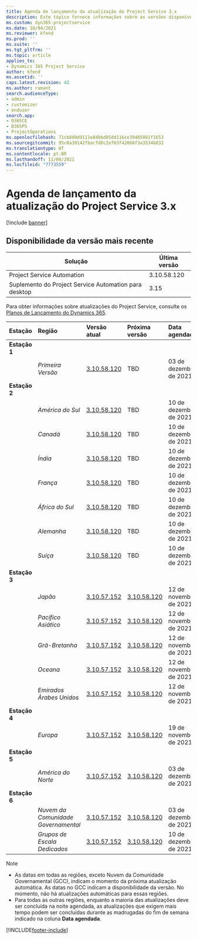 ```yaml
---
title: Agenda de lançamento da atualização do Project Service 3.x
description: Este tópico fornece informações sobre as versões disponíveis e futuras do Dynamics 365 Project Service Automation.
ms.custom: dyn365-projectservice
ms.date: 10/04/2021
ms.reviewer: kfend
ms.prod: ''
ms.suite: ''
ms.tgt_pltfrm: ''
ms.topic: article
applies_to:
- Dynamics 365 Project Service
author: kfend
ms.assetid: ''
caps.latest.revision: 42
ms.author: rumant
search.audienceType:
- admin
- customizer
- enduser
search.app:
- D365CE
- D365PS
- ProjectOperations
ms.openlocfilehash: 71cb8d0d9111e84bbd85dd116ce39465081f1653
ms.sourcegitcommit: 95c0a30142fbacfd0c2ef63f42066f3a3534b832
ms.translationtype: HT
ms.contentlocale: pt-BR
ms.lasthandoff: 11/08/2021
ms.locfileid: "7773559"
---
```

# <a name="update-release-schedule-for-project-service-3x"></a>Agenda de lançamento da atualização do Project Service 3.x

[!include [banner](../includes/psa-now-project-operations.md)]

## <a name="latest-version-availability"></a>Disponibilidade da versão mais recente

| Solução  | Última versão |
|-------|----|
| Project Service Automation    | 3.10.58.120 |
| Suplemento do Project Service Automation para desktop                | 3.15          |

Para obter informações sobre atualizações do Project Service, consulte os [Planos de Lançamento do Dynamics 365](/dynamics365/release-plans/). 

| Estação  | Região | Versão atual | Próxima versão |  Data agendada
| :---   | :---   | :---   | :---   |:---   |         
|<strong>Estação 1</strong> | |  |  | |
| | <i>Primeira Versão</i> | [3.10.58.120](whats-new-ur-37.md) | TBD | 03 de dezembro de 2021
|<strong>Estação 2</strong> | |  |  | |
| | <i>América do Sul</i> | [3.10.58.120](whats-new-ur-37.md) | TBD | 10 de dezembro de 2021
| | <i>Canadá</i> | [3.10.58.120](whats-new-ur-37.md) | TBD | 10 de dezembro de 2021
| | <i>Índia</i> | [3.10.58.120](whats-new-ur-37.md) | TBD | 10 de dezembro de 2021
| | <i>França</i> | [3.10.58.120](whats-new-ur-37.md) | TBD | 10 de dezembro de 2021
| | <i>África do Sul</i> | [3.10.58.120](whats-new-ur-37.md) | TBD | 10 de dezembro de 2021
| | <i>Alemanha</i> | [3.10.58.120](whats-new-ur-37.md) | TBD | 10 de dezembro de 2021
| | <i>Suíça</i> | [3.10.58.120](whats-new-ur-37.md) | TBD | 10 de dezembro de 2021
|<strong>Estação 3</strong> | |  |  | |
| | <i>Japão</i> | [3.10.57.152](whats-new-ur-36.md) | [3.10.58.120](whats-new-ur-37.md) | 12 de novembro de 2021
| | <i>Pacífico Asiático</i> | [3.10.57.152](whats-new-ur-36.md) | [3.10.58.120](whats-new-ur-37.md) | 12 de novembro de 2021
| | <i>Grã-Bretanha</i> | [3.10.57.152](whats-new-ur-36.md) | [3.10.58.120](whats-new-ur-37.md) | 12 de novembro de 2021
| | <i>Oceana</i> | [3.10.57.152](whats-new-ur-36.md) | [3.10.58.120](whats-new-ur-37.md) | 12 de novembro de 2021
| | <i>Emirados Árabes Unidos</i> | [3.10.57.152](whats-new-ur-36.md) | [3.10.58.120](whats-new-ur-37.md) | 12 de novembro de 2021
|<strong>Estação 4</strong> | |  |  | |
| | <i>Europa</i> | [3.10.57.152](whats-new-ur-36.md) | [3.10.58.120](whats-new-ur-37.md) | 19 de novembro de 2021
|<strong>Estação 5</strong> | |  |  | |
| | <i>América do Norte</i> | [3.10.57.152](whats-new-ur-36.md) | [3.10.58.120](whats-new-ur-37.md) | 03 de dezembro de 2021
|<strong>Estação 6</strong> | |  |  | |
| | <i>Nuvem da Comunidade Governamental</i> | [3.10.57.152](whats-new-ur-36.md) | [3.10.58.120](whats-new-ur-37.md) | 03 de dezembro de 2021
| | <i>Grupos de Escala Dedicados</i> | [3.10.57.152](whats-new-ur-36.md) | [3.10.58.120](whats-new-ur-37.md) | 10 de dezembro de 2021



>[!Note]
> - As datas em todas as regiões, exceto Nuvem da Comunidade Governamental (GCC), indicam o momento da próxima atualização automática. As datas no GCC indicam a disponibilidade da versão. No momento, não há atualizações automáticas para essas regiões.
> - Para todas as outras regiões, enquanto a maioria das atualizações deve ser concluída na noite agendada, as atualizações que exigem mais tempo podem ser concluídas durante as madrugadas do fim de semana indicado na coluna **Data agendada**.


[!INCLUDE[footer-include](../includes/footer-banner.md)]
